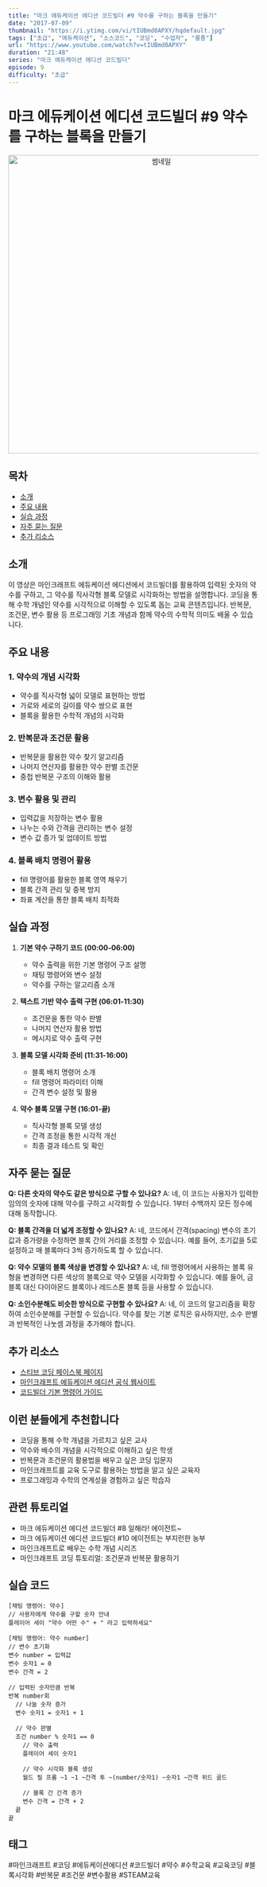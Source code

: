 ```yaml
---
title: "마크 에듀케이션 에디션 코드빌더 #9 약수를 구하는 블록을 만들기"
date: "2017-07-09"
thumbnail: "https://i.ytimg.com/vi/tIUBmd0APXY/hqdefault.jpg"
tags: ["초급", "에듀케이션", "소스코드", "코딩", "수업자", "롱폼"]
url: "https://www.youtube.com/watch?v=tIUBmd0APXY"
duration: "21:48"
series: "마크 에듀케이션 에디션 코드빌더"
episode: 9
difficulty: "초급"
---
```


# 마크 에듀케이션 에디션 코드빌더 #9 약수를 구하는 블록을 만들기

<div align="center">
<img src="https://i.ytimg.com/vi/tIUBmd0APXY/hqdefault.jpg" alt="썸네일" width="600"/>
</div>

## 목차
- [소개](#소개)
- [주요 내용](#주요-내용)
- [실습 과정](#실습-과정)
- [자주 묻는 질문](#자주-묻는-질문)
- [추가 리소스](#추가-리소스)

## 소개
이 영상은 마인크래프트 에듀케이션 에디션에서 코드빌더를 활용하여 입력된 숫자의 약수를 구하고, 그 약수를 직사각형 블록 모델로 시각화하는 방법을 설명합니다. 코딩을 통해 수학 개념인 약수를 시각적으로 이해할 수 있도록 돕는 교육 콘텐츠입니다. 반복문, 조건문, 변수 활용 등 프로그래밍 기초 개념과 함께 약수의 수학적 의미도 배울 수 있습니다.

## 주요 내용
### 1. 약수의 개념 시각화
- 약수를 직사각형 넓이 모델로 표현하는 방법
- 가로와 세로의 길이를 약수 쌍으로 표현
- 블록을 활용한 수학적 개념의 시각화

### 2. 반복문과 조건문 활용
- 반복문을 활용한 약수 찾기 알고리즘
- 나머지 연산자를 활용한 약수 판별 조건문
- 중첩 반복문 구조의 이해와 활용

### 3. 변수 활용 및 관리
- 입력값을 저장하는 변수 활용
- 나누는 수와 간격을 관리하는 변수 설정
- 변수 값 증가 및 업데이트 방법

### 4. 블록 배치 명령어 활용
- fill 명령어를 활용한 블록 영역 채우기
- 블록 간격 관리 및 중복 방지
- 좌표 계산을 통한 블록 배치 최적화

## 실습 과정
1. **기본 약수 구하기 코드 (00:00-06:00)**
   - 약수 출력을 위한 기본 명령어 구조 설명
   - 채팅 명령어와 변수 설정
   - 약수를 구하는 알고리즘 소개

2. **텍스트 기반 약수 출력 구현 (06:01-11:30)**
   - 조건문을 통한 약수 판별
   - 나머지 연산자 활용 방법
   - 메시지로 약수 출력 구현

3. **블록 모델 시각화 준비 (11:31-16:00)**
   - 블록 배치 명령어 소개
   - fill 명령어 파라미터 이해
   - 간격 변수 설정 및 활용

4. **약수 블록 모델 구현 (16:01-끝)**
   - 직사각형 블록 모델 생성
   - 간격 조정을 통한 시각적 개선
   - 최종 결과 테스트 및 확인

## 자주 묻는 질문
**Q: 다른 숫자의 약수도 같은 방식으로 구할 수 있나요?**
A: 네, 이 코드는 사용자가 입력한 임의의 숫자에 대해 약수를 구하고 시각화할 수 있습니다. 1부터 수백까지 모든 정수에 대해 동작합니다.

**Q: 블록 간격을 더 넓게 조정할 수 있나요?**
A: 네, 코드에서 간격(spacing) 변수의 초기값과 증가량을 수정하면 블록 간의 거리를 조정할 수 있습니다. 예를 들어, 초기값을 5로 설정하고 매 블록마다 3씩 증가하도록 할 수 있습니다.

**Q: 약수 모델의 블록 색상을 변경할 수 있나요?**
A: 네, fill 명령어에서 사용하는 블록 유형을 변경하면 다른 색상의 블록으로 약수 모델을 시각화할 수 있습니다. 예를 들어, 금 블록 대신 다이아몬드 블록이나 레드스톤 블록 등을 사용할 수 있습니다.

**Q: 소인수분해도 비슷한 방식으로 구현할 수 있나요?**
A: 네, 이 코드의 알고리즘을 확장하여 소인수분해를 구현할 수 있습니다. 약수를 찾는 기본 로직은 유사하지만, 소수 판별과 반복적인 나눗셈 과정을 추가해야 합니다.

## 추가 리소스
- [스티브 코딩 페이스북 페이지](https://www.facebook.com/stvcoding/)
- [마인크래프트 에듀케이션 에디션 공식 웹사이트](https://education.minecraft.net/)
- [코드빌더 기본 명령어 가이드](https://education.minecraft.net/ko-kr/resources/computer-science-subject-kit)

## 이런 분들에게 추천합니다
- 코딩을 통해 수학 개념을 가르치고 싶은 교사
- 약수와 배수의 개념을 시각적으로 이해하고 싶은 학생
- 반복문과 조건문의 활용법을 배우고 싶은 코딩 입문자
- 마인크래프트를 교육 도구로 활용하는 방법을 알고 싶은 교육자
- 프로그래밍과 수학의 연계성을 경험하고 싶은 학습자

## 관련 튜토리얼
- 마크 에듀케이션 에디션 코드빌더 #8 일해라! 에이전트~
- 마크 에듀케이션 에디션 코드빌더 #10 에이전트는 부지런한 농부
- 마인크래프트로 배우는 수학 개념 시리즈
- 마인크래프트 코딩 튜토리얼: 조건문과 반복문 활용하기

## 실습 코드
```
[채팅 명령어: 약수]
// 사용자에게 약수를 구할 숫자 안내
플레이어 세이 "약수 어떤 수" + " 라고 입력하세요"

[채팅 명령어: 약수 number]
// 변수 초기화
변수 number = 입력값
변수 숫자1 = 0
변수 간격 = 2

// 입력된 숫자만큼 반복
반복 number회
  // 나눌 숫자 증가
  변수 숫자1 = 숫자1 + 1
  
  // 약수 판별
  조건 number % 숫자1 == 0
    // 약수 출력
    플레이어 세이 숫자1
    
    // 약수 시각화 블록 생성
    월드 필 프롬 ~1 ~1 ~간격 투 ~(number/숫자1) ~숫자1 ~간격 위드 골드
    
    // 블록 간 간격 증가
    변수 간격 = 간격 + 2
  끝
끝
```

## 태그
#마인크래프트 #코딩 #에듀케이션에디션 #코드빌더 #약수 #수학교육 #교육코딩 #블록시각화 #반복문 #조건문 #변수활용 #STEAM교육
